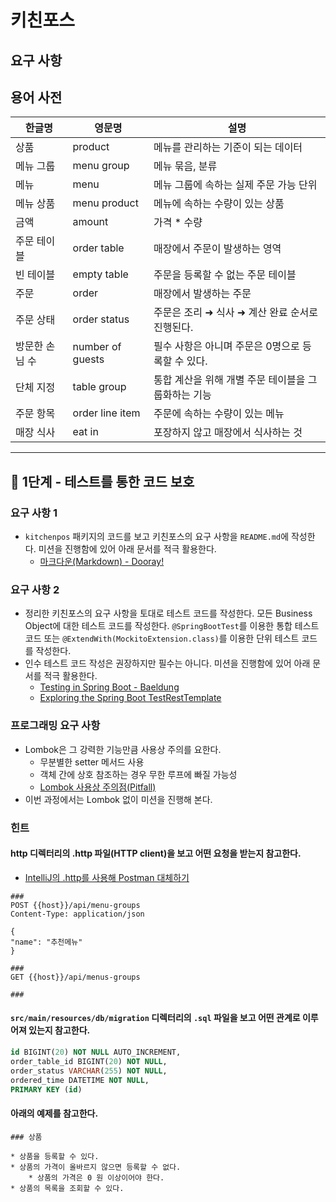 # 키친포스

## 요구 사항

## 용어 사전

| 한글명 | 영문명 | 설명 |
| --- | --- | --- |
| 상품 | product | 메뉴를 관리하는 기준이 되는 데이터 |
| 메뉴 그룹 | menu group | 메뉴 묶음, 분류 |
| 메뉴 | menu | 메뉴 그룹에 속하는 실제 주문 가능 단위 |
| 메뉴 상품 | menu product | 메뉴에 속하는 수량이 있는 상품 |
| 금액 | amount | 가격 * 수량 |
| 주문 테이블 | order table | 매장에서 주문이 발생하는 영역 |
| 빈 테이블 | empty table | 주문을 등록할 수 없는 주문 테이블 |
| 주문 | order | 매장에서 발생하는 주문 |
| 주문 상태 | order status | 주문은 조리 ➜ 식사 ➜ 계산 완료 순서로 진행된다. |
| 방문한 손님 수 | number of guests | 필수 사항은 아니며 주문은 0명으로 등록할 수 있다. |
| 단체 지정 | table group | 통합 계산을 위해 개별 주문 테이블을 그룹화하는 기능 |
| 주문 항목 | order line item | 주문에 속하는 수량이 있는 메뉴 |
| 매장 식사 | eat in | 포장하지 않고 매장에서 식사하는 것 |

---

## 🚀 1단계 - 테스트를 통한 코드 보호
### 요구 사항 1
+ `kitchenpos` 패키지의 코드를 보고 키친포스의 요구 사항을 `README.md`에 작성한다. 미션을 진행함에 있어 아래 문서를 적극 활용한다. 
  + [마크다운(Markdown) - Dooray!](https://dooray.com/htmls/guides/markdown_ko_KR.html)

### 요구 사항 2
+ 정리한 키친포스의 요구 사항을 토대로 테스트 코드를 작성한다. 모든 Business Object에 대한 테스트 코드를 작성한다. `@SpringBootTest`를 이용한 통합 테스트 코드 또는 `@ExtendWith(MockitoExtension.class)`를 이용한 단위 테스트 코드를 작성한다.
+ 인수 테스트 코드 작성은 권장하지만 필수는 아니다. 미션을 진행함에 있어 아래 문서를 적극 활용한다.
  + [Testing in Spring Boot - Baeldung](https://www.baeldung.com/spring-boot-testing)
  + [Exploring the Spring Boot TestRestTemplate](https://www.baeldung.com/spring-boot-testresttemplate)

### 프로그래밍 요구 사항
+ Lombok은 그 강력한 기능만큼 사용상 주의를 요한다.
  + 무분별한 setter 메서드 사용
  + 객체 간에 상호 참조하는 경우 무한 루프에 빠질 가능성
  + [Lombok 사용상 주의점(Pitfall)](https://kwonnam.pe.kr/wiki/java/lombok/pitfall)
+ 이번 과정에서는 Lombok 없이 미션을 진행해 본다.

### 힌트
#### http 디렉터리의 .http 파일(HTTP client)을 보고 어떤 요청을 받는지 참고한다.
+ [IntelliJ의 .http를 사용해 Postman 대체하기](https://jojoldu.tistory.com/266)
```text
###
POST {{host}}/api/menu-groups
Content-Type: application/json

{
"name": "추천메뉴"
}

###
GET {{host}}/api/menus-groups

###
```
#### `src/main/resources/db/migration` 디렉터리의 `.sql` 파일을 보고 어떤 관계로 이루어져 있는지 참고한다.
```sql
id BIGINT(20) NOT NULL AUTO_INCREMENT,
order_table_id BIGINT(20) NOT NULL,
order_status VARCHAR(255) NOT NULL,
ordered_time DATETIME NOT NULL,
PRIMARY KEY (id)
```
#### 아래의 예제를 참고한다.
```text
### 상품

* 상품을 등록할 수 있다.
* 상품의 가격이 올바르지 않으면 등록할 수 없다.
    * 상품의 가격은 0 원 이상이어야 한다.
* 상품의 목록을 조회할 수 있다.
```
